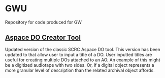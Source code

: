 # GWU
Repository for code produced for GW

## [Aspace DO Creator Tool](/Aspace%20DO%20Creator%20Tool)
Updated version of the classic SCRC Aspace DO tool. This version has been updated to that allow user to input a title of a DO. User inputted titles are useful for creating multiple DOs attached to an AO. An example of this might be a digitized audiotape with two sides. Or, if a digital object represents a more granular level of description than the related archival object affords.
